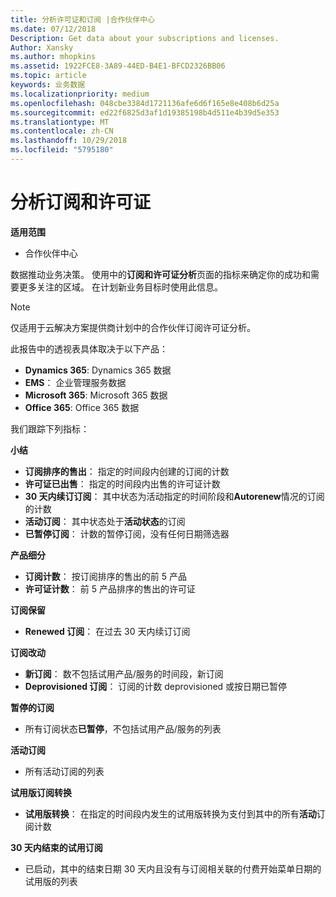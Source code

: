 ```yaml
---
title: 分析许可证和订阅 |合作伙伴中心
ms.date: 07/12/2018
Description: Get data about your subscriptions and licenses.
Author: Xansky
ms.author: mhopkins
ms.assetid: 1922FCE8-3A89-44ED-B4E1-BFCD2326BB06
ms.topic: article
keywords: 业务数据
ms.localizationpriority: medium
ms.openlocfilehash: 048cbe3384d1721136afe6d6f165e8e408b6d25a
ms.sourcegitcommit: ed22f6825d3af1d19385198b4d511e4b39d5e353
ms.translationtype: MT
ms.contentlocale: zh-CN
ms.lasthandoff: 10/29/2018
ms.locfileid: "5795180"
---
```

# <a name="analyze-subscriptions-and-licenses"></a>分析订阅和许可证 

**适用范围**

- 合作伙伴中心

数据推动业务决策。 使用中的**订阅和许可证分析**页面的指标来确定你的成功和需要更多关注的区域。 在计划新业务目标时使用此信息。

> [!NOTE]
> 仅适用于云解决方案提供商计划中的合作伙伴订阅许可证分析。


此报告中的透视表具体取决于以下产品：

 - **Dynamics 365**: Dynamics 365 数据  
 - **EMS**： 企业管理服务数据  
 - **Microsoft 365**: Microsoft 365 数据  
 - **Office 365**: Office 365 数据  


我们跟踪下列指标：

**小结**  
 - **订阅排序的售出**： 指定的时间段内创建的订阅的计数  
 - **许可证已出售**： 指定的时间段内出售的许可证计数   
 - **30 天内续订订阅**： 其中状态为活动指定的时间阶段和**Autorenew**情况的订阅的计数
 - **活动订阅**： 其中状态处于**活动状态**的订阅  
 - **已暂停订阅**： 计数的暂停订阅，没有任何日期筛选器  

**产品细分**  
 - **订阅计数**： 按订阅排序的售出的前 5 产品  
 - **许可证计数**： 前 5 产品排序的售出的许可证

**订阅保留**
 - **Renewed 订阅**： 在过去 30 天内续订订阅  

**订阅改动**  
 - **新订阅**： 数不包括试用产品/服务的时间段，新订阅  
 - **Deprovisioned 订阅**： 订阅的计数 deprovisioned 或按日期已暂停  

**暂停的订阅**  
 - 所有订阅状态**已暂停**，不包括试用产品/服务的列表  
  
**活动订阅**
 - 所有活动订阅的列表  

**试用版订阅转换**  
 - **试用版转换**： 在指定的时间段内发生的试用版转换为支付到其中的所有**活动**订阅计数  

**30 天内结束的试用订阅**  
 - 已启动，其中的结束日期 30 天内且没有与订阅相关联的付费开始菜单日期的试用版的列表  

  